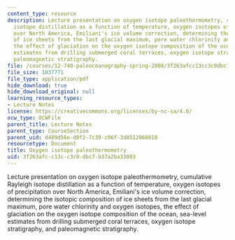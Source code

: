 ```yaml
---
content_type: resource
description: Lecture presentation on oxygen isotope paleothermometry, cumulative Rayleigh
  isotope distillation as a function of temperature, oxygen isotopes of precipitation
  over North America, Emiliani's ice volume correction, determining the isotopic composition
  of ice sheets from the last glacial maximum, pore water chlorinity and oxygen isotopes,
  the effect of glaciation on the oxygen isotope composition of the ocean, sea-level
  estimates from drilling submerged coral terraces, oxygen isotope stratigraphy, and
  paleomagnetic stratigraphy.
file: /courses/12-740-paleoceanography-spring-2008/3f263afcc13cc3c0dbc7b37a2ba33003_lec03_slide.pdf
file_size: 1037771
file_type: application/pdf
hide_download: true
hide_download_original: null
learning_resource_types:
- Lecture Notes
license: https://creativecommons.org/licenses/by-nc-sa/4.0/
ocw_type: OCWFile
parent_title: Lecture Notes
parent_type: CourseSection
parent_uid: d409d56e-d0f2-7c39-c96f-3d8512960818
resourcetype: Document
title: Oxygen isotope paleothermometry
uid: 3f263afc-c13c-c3c0-dbc7-b37a2ba33003
---
```

Lecture presentation on oxygen isotope paleothermometry, cumulative Rayleigh isotope distillation as a function of temperature, oxygen isotopes of precipitation over North America, Emiliani's ice volume correction, determining the isotopic composition of ice sheets from the last glacial maximum, pore water chlorinity and oxygen isotopes, the effect of glaciation on the oxygen isotope composition of the ocean, sea-level estimates from drilling submerged coral terraces, oxygen isotope stratigraphy, and paleomagnetic stratigraphy.